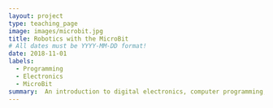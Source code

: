 ```yaml
---
layout: project
type: teaching_page
image: images/microbit.jpg
title: Robotics with the MicroBit
# All dates must be YYYY-MM-DD format!
date: 2018-11-01
labels:
  - Programming
  - Electronics
  - MicroBit
summary:  An introduction to digital electronics, computer programming, and robotics using Scratch and the BBC Micro:Bit.  Run for 7th graders as a 2-week "STEM" intensive at the Atrium School.
---
```


